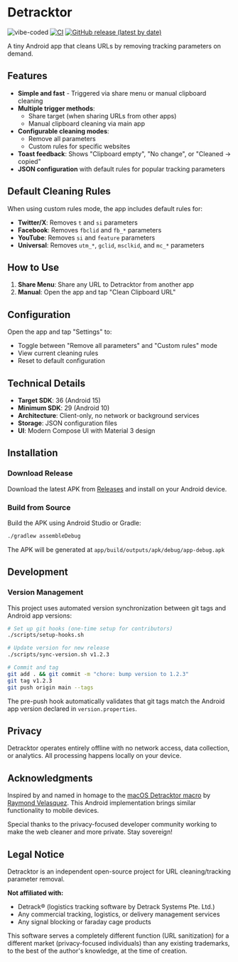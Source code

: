# Detracktor
![vibe-coded](https://img.shields.io/badge/vibe--coded-✨-blue)
[![CI](https://github.com/cango91/Detracktor/actions/workflows/ci.yml/badge.svg)](https://github.com/cango91/Detracktor/actions/workflows/ci.yml)
[![GitHub release (latest by date)](https://img.shields.io/github/v/release/cango91/Detracktor)](https://github.com/cango91/Detracktor/releases)

A tiny Android app that cleans URLs by removing tracking parameters on demand.

## Features

- **Simple and fast** - Triggered via share menu or manual clipboard cleaning
- **Multiple trigger methods**:
  - Share target (when sharing URLs from other apps)
  - Manual clipboard cleaning via main app
- **Configurable cleaning modes**:
  - Remove all parameters
  - Custom rules for specific websites
- **Toast feedback**: Shows "Clipboard empty", "No change", or "Cleaned → copied"
- **JSON configuration** with default rules for popular tracking parameters

## Default Cleaning Rules

When using custom rules mode, the app includes default rules for:

- **Twitter/X**: Removes `t` and `si` parameters
- **Facebook**: Removes `fbclid` and `fb_*` parameters  
- **YouTube**: Removes `si` and `feature` parameters
- **Universal**: Removes `utm_*`, `gclid`, `msclkid`, and `mc_*` parameters

## How to Use

1. **Share Menu**: Share any URL to Detracktor from another app
2. **Manual**: Open the app and tap "Clean Clipboard URL"

## Configuration

Open the app and tap "Settings" to:
- Toggle between "Remove all parameters" and "Custom rules" mode
- View current cleaning rules
- Reset to default configuration

## Technical Details

- **Target SDK**: 36 (Android 15)
- **Minimum SDK**: 29 (Android 10)
- **Architecture**: Client-only, no network or background services
- **Storage**: JSON configuration files
- **UI**: Modern Compose UI with Material 3 design

## Installation

### Download Release
Download the latest APK from [Releases](https://github.com/cango91/Detracktor/releases) and install on your Android device.

### Build from Source
Build the APK using Android Studio or Gradle:

```bash
./gradlew assembleDebug
```

The APK will be generated at `app/build/outputs/apk/debug/app-debug.apk`

## Development

### Version Management
This project uses automated version synchronization between git tags and Android app versions:

```bash
# Set up git hooks (one-time setup for contributors)
./scripts/setup-hooks.sh

# Update version for new release
./scripts/sync-version.sh v1.2.3

# Commit and tag
git add . && git commit -m "chore: bump version to 1.2.3"
git tag v1.2.3
git push origin main --tags
```

The pre-push hook automatically validates that git tags match the Android app version declared in `version.properties`.

## Privacy

Detracktor operates entirely offline with no network access, data collection, or analytics. All processing happens locally on your device.

## Acknowledgments

Inspired by and named in homage to the [macOS Detracktor macro](https://monvelasquez.com/articles/2021-09/detracktor) by [Raymond Velasquez](https://github.com/rvelasq). This Android implementation brings similar functionality to mobile devices.

Special thanks to the privacy-focused developer community working to make the web cleaner and more private. Stay sovereign!

## Legal Notice

Detracktor is an independent open-source project for URL cleaning/tracking parameter removal.

**Not affiliated with:**
- Detrack® (logistics tracking software by Detrack Systems Pte. Ltd.)  
- Any commercial tracking, logistics, or delivery management services
- Any signal blocking or faraday cage products

This software serves a completely different function (URL sanitization) for a different market (privacy-focused individuals) than any existing trademarks, to the best of the author's knowledge, at the time of creation.
